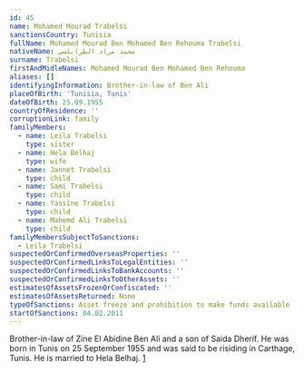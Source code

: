 ```yaml
---
id: 45
name: Mohamed Mourad Trabelsi
sanctionsCountry: Tunisia
fullName: Mohamed Mourad Ben Mohamed Ben Rehouma Trabelsi
nativeName: محمد مراد الطرابلسي
surname: Trabelsi
firstAndMidleNames: Mohamed Mourad Ben Mohamed Ben Rehouma
aliases: []
identifyingInformation: Brother-in-law of Ben Ali
placeOfBirth: 'Tunisia, Tunis'
dateOfBirth: 25.09.1955
countryOfResidence: ''
corruptionLink: family
familyMembers:
  - name: Leila Trabelsi
    type: sister
  - name: Hela Belhaj
    type: wife
  - name: Jannet Trabelsi
    type: child
  - name: Sami Trabelsi
    type: child
  - name: Yassine Trabelsi
    type: child
  - name: Mahemd Ali Trabelsi
    type: child
familyMembersSubjectToSanctions:
  - Leila Trabelsi
suspectedOrConfirmedOverseasProperties: ''
suspectedOrConfirmedLinksToLegalEntities: ''
suspectedOrConfirmedLinksToBankAccounts: ''
suspectedOrConfirmedLinksToOtherAssets: ''
estimatesOfAssetsFrozenOrConfiscated: ''
estimatesOfAssetsReturned: None
typeOfSanctions: Asset freeze and prohibition to make funds available
startOfSanctions: 04.02.2011
---
```

Brother-in-law of Zine El Abidine Ben Ali and a son of Saida Dherif. He was born 
in Tunis on 25 September 1955 and was said to be risiding in Carthage, Tunis. He 
is married to Hela Belhaj. 
[1](https://eur-lex.europa.eu/legal-content/EN/TXT/?uri=CELEX:02011R0101-20170128)
